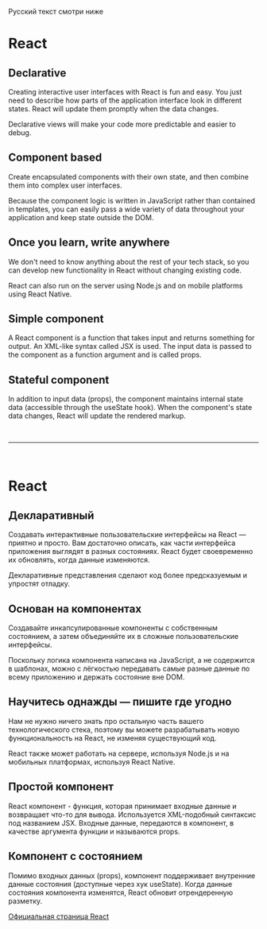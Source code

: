 Русский текст смотри ниже

# React

## Declarative
Creating interactive user interfaces with React is fun and easy. You just need to describe how parts of the application interface look in different states. React will update them promptly when the data changes.

Declarative views will make your code more predictable and easier to debug.

## Component based
Create encapsulated components with their own state, and then combine them into complex user interfaces.

Because the component logic is written in JavaScript rather than contained in templates, you can easily pass a wide variety of data throughout your application and keep state outside the DOM.

## Once you learn, write anywhere
We don't need to know anything about the rest of your tech stack, so you can develop new functionality in React without changing existing code.

React can also run on the server using Node.js and on mobile platforms using React Native.

## Simple component
A React component is a function that takes input and returns something for output. An XML-like syntax called JSX is used. The input data is passed to the component as a function argument and is called props.

## Stateful component
In addition to input data (props), the component maintains internal state data (accessible through the useState hook). When the component's state data changes, React will update the rendered markup.

<br/><hr/><br/>

# React

## Декларативный
Создавать интерактивные пользовательские интерфейсы на React — приятно и просто. Вам достаточно описать, как части интерфейса приложения выглядят в разных состояниях. React будет своевременно их обновлять, когда данные изменяются.

Декларативные представления сделают код более предсказуемым и упростят отладку.

## Основан на компонентах
Создавайте инкапсулированные компоненты с собственным состоянием, а затем объединяйте их в сложные пользовательские интерфейсы.

Поскольку логика компонента написана на JavaScript, а не содержится в шаблонах, можно с лёгкостью передавать самые разные данные по всему приложению и держать состояние вне DOM.

## Научитесь однажды — пишите где угодно
Нам не нужно ничего знать про остальную часть вашего технологического стека, поэтому вы можете разрабатывать новую функциональность на React, не изменяя существующий код.

React также может работать на сервере, используя Node.js и на мобильных платформах, используя React Native.

## Простой компонент
React компонент - функция, которая принимает входные данные и возвращает что-то для вывода. Используется XML-подобный синтаксис под названием JSX. Входные данные, передаются в компонент, в качестве аргумента функции и называются props.

## Компонент с состоянием
Помимо входных данных (props), компонент поддерживает внутренние данные состояния (доступные через хук useState). Когда данные состояния компонента изменятся, React обновит отрендеренную разметку.




<a href="https://react.dev/" target="_blank">Официальная страница React</a>